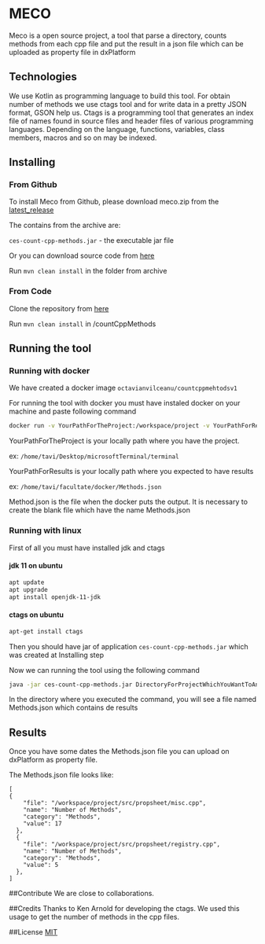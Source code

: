 # MECO
Meco is a open source project, a tool that parse a directory, counts methods from each cpp file and put the result in a json file which can be uploaded as property file in dxPlatform

## Technologies
We use Kotlin as programming language to build this tool. For obtain number of methods we use ctags tool and for write data in a pretty JSON format,
GSON help us.
Ctags is a programming tool that generates an index file of names found in source files and header files of various programming languages.
Depending on the language, functions, variables, class members, macros and so on may be indexed.

## Installing

### From Github
To install Meco from Github, please download meco.zip from the [latest_release](https://github.com/octavian00/countCppMethods/releases/tag/v1)

The contains from the archive are:

`ces-count-cpp-methods.jar` - the executable jar file

Or you can download source code from [here](https://github.com/octavian00/countCppMethods) 

Run `mvn clean install` in the folder from archive

### From Code
Clone the repository from [here](https://github.com/octavian00/countCppMethods)

Run `mvn clean install` in /countCppMethods 


## Running the tool

### Running with docker
We have created a docker image `octavianvilceanu/countcppmehtodsv1`

For running the tool with docker you must have instaled docker on your machine and paste following command

 ```bash 
docker run -v YourPathForTheProject:/workspace/project -v YourPathForResults/Methods.json:/workspace/Methods.json -it octavianvilceanu/countcppmehtodsv1
```
 
 YourPathForTheProject is your locally path where you have the project.
 
 ex: `/home/tavi/Desktop/microsoftTerminal/terminal`
 
 YourPathForResults is your locally path where you expected to have results
 
 ex: `/home/tavi/facultate/docker/Methods.json`
 
 Method.json is the file when the docker puts the output. It is necessary to create the blank file which have the name Methods.json
 
### Running with linux
 
 First of all you must have installed jdk and ctags
 
 #### jdk 11  on ubuntu 
 ```bash
apt update
apt upgrade
apt install openjdk-11-jdk
 ```
 
 #### ctags on ubuntu
 ```bash
apt-get install ctags
 ```
Then you should have jar of application `ces-count-cpp-methods.jar` which was created at Installing step

Now we can running the tool using the following command

```bash
java -jar ces-count-cpp-methods.jar DirectoryForProjectWhichYouWantToAnalyze
```

In the directory where you executed the command, you will see a file named Methods.json which contains de results 

## Results

Once you have some dates the Methods.json file you can upload on dxPlatform as property file.

The Methods.json file looks like:

```
[
{
    "file": "/workspace/project/src/propsheet/misc.cpp",
    "name": "Number of Methods",
    "category": "Methods",
    "value": 17
  },
  {
    "file": "/workspace/project/src/propsheet/registry.cpp",
    "name": "Number of Methods",
    "category": "Methods",
    "value": 5
  },
]
```

##Contribute
We are close to collaborations.

##Credits
Thanks to Ken Arnold for developing the ctags. We used this usage to get the number of methods in the cpp files.

##License 
[MIT](https://choosealicense.com/licenses/mit/)
